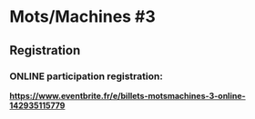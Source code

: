 # Mots/Machines #3

## Registration

### ONLINE participation registration: 
**https://www.eventbrite.fr/e/billets-motsmachines-3-online-142935115779**

